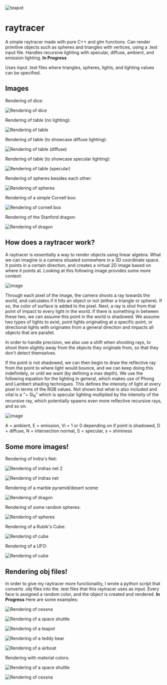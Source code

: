 ![teapot](https://github.com/dhavaljjani/raytracer/blob/main/teapot.gif)

# raytracer

A simple raytracer made with pure C++ and glm functions. Can render primitive objects such as spheres and triangles with vertices, using a .test input file.
Handles recursive lighting with specular, diffuse, ambient, and emission lighting. **In Progress**

Uses input .test files where triangles, spheres, lights, and lighting values can be specified.

## Images

Rendering of dice:

![Rendering of dice](https://github.com/dhavaljjani/raytracer/blob/main/scene2.png)

Rendering of table (no lighting):

![Rendering of table](https://github.com/dhavaljjani/raytracer/blob/main/scene3.png)

Rendering of table (to showcase diffuse lighting):

![Rendering of table (diffuse)](https://github.com/dhavaljjani/raytracer/blob/main/scene4-diffuse.png)

Rendering of table (to showcase specular lighting):

![Rendering of table (specular)](https://github.com/dhavaljjani/raytracer/blob/main/scene4-specular.png)

Rendering of spheres besides each other:

![Rendering of spheres](https://github.com/dhavaljjani/raytracer/blob/main/scene5.png)

Rendering of a simple Cornell box:

![Rendering of cornell box](https://github.com/dhavaljjani/raytracer/blob/main/scene6.png)

Rendering of the Stanford dragon:

![Rendering of dragon](https://github.com/dhavaljjani/raytracer/blob/main/scene7.png)

## How does a raytracer work?

A raytracer is essentially a way to render objects using linear algebra. What we can imagine is a camera situated somewhere in a 3D coordinate space. It points in a certain direction, and creates a virtual 2D image based on where it points at. Looking at this following image provides some more context:

![image](https://github.com/dhavaljjani/raytracer/assets/56317794/9111dc7c-eb69-4eec-b293-db714f9237b5)

Through each pixel of the image, the camera shoots a ray towards the world, and calculates if it hits an object or not (either a triangle or sphere). If so, the color of surface is added to the pixel. Next, a ray is shot from that point of impact to every light in the world. If there is something in between these two, we can assume this point in the world is shadowed. We assume two types of lights to exist, point lights originating at a specific point, or directional lights with originates from a general direction and impacts all objects that are parallel. 

In order to handle precision, we also use a shift when shooting rays, to shoot them slightly away from the objects they originate from, so that they don't detect themselves.

If the point is not shadowed, we can then begin to draw the reflective ray from the point to where light would bounce, and we can keep doing this indefinitely, or until we want (by defining a max depth). We use the following equation for the lighting in general, which makes use of Phong and Lambert shading techniques. This defines the intensity of light at every pixel in terms of the RGB values. Not shown but what is also included and vital is a "+ SI<sub>R</sub>" which is specular lighting multiplied by the intensity of the recursive ray, which potentially spawns even more reflective recursive rays, and so on.

![image](https://github.com/dhavaljjani/raytracer/assets/56317794/f7612d11-9da4-4d67-a5d1-0d32c92ba4a9)

A = ambient, E = emission, Vi = 1 or 0 depending on if point is shadowed, D = diffuse, N = intersection normal, S = specular, s = shininess

## Some more images!

Rendering of Indra's Net:

![Rendering of indras net 2](https://github.com/dhavaljjani/raytracer/blob/main/indras2.png)

![Rendering of indras net](https://github.com/dhavaljjani/raytracer/blob/main/indras.png)

Rendering of a marble pyramid/desert scene:

![Rendering of dragon](https://github.com/dhavaljjani/raytracer/blob/main/drydryruins.png)

Rendering of some random spheres:

![Rendering of spheres](https://github.com/dhavaljjani/raytracer/blob/main/spheres.png)

Rendering of a Rubik's Cube:

![Rendering of cube](https://github.com/dhavaljjani/raytracer/blob/main/rubikscube.png)

Rendering of a UFO:

![Rendering of cube](https://github.com/dhavaljjani/raytracer/blob/main/ufo.png)

## Rendering obj files!

In order to give my raytracer more functionality, I wrote a python script that converts .obj files into the .test files that this raytracer uses as input. Every face is assigned a random color, and the object is created and rendered. **In Progress** Here are some examples:

![Rendering of cessna](https://github.com/dhavaljjani/raytracer/blob/main/cessna_converted_initial.png)

![Rendering of a space shuttle](https://github.com/dhavaljjani/raytracer/blob/main/shuttle_converted_initial.png)

![Rendering of a teapot](https://github.com/dhavaljjani/raytracer/blob/main/teapot_converted.png)

![Rendering of a teddy bear](https://github.com/dhavaljjani/raytracer/blob/main/teddy_converted_initial.png)

![Rendering of a airboat](https://github.com/dhavaljjani/raytracer/blob/main/airboat_converted_initial.png)

Rendering with material colors:

![Rendering of a space shuttle](https://github.com/dhavaljjani/raytracer/blob/main/shuttle_converted.png)

![Rendering of cessna](https://github.com/dhavaljjani/raytracer/blob/main/cessna_converted.png)

